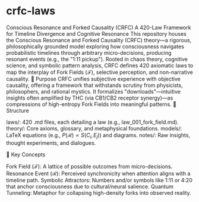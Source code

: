 # crfc-laws
Conscious Resonance and Forked Causality (CRFC)
A 420-Law Framework for Timeline Divergence and Cognitive Resonance
This repository houses the Conscious Resonance and Forked Causality (CRFC) theory—a rigorous, philosophically grounded model exploring how consciousness navigates probabilistic timelines through arbitrary micro-decisions, producing resonant events (e.g., the "1:11 pickup"). Rooted in chaos theory, cognitive science, and symbolic pattern analysis, CRFC defines 420 axiomatic laws to map the interplay of Fork Fields (ℱ), selective perception, and non-narrative causality.
🌌 Purpose
CRFC unifies subjective experience with objective causality, offering a framework that withstands scrutiny from physicists, philosophers, and rational mystics. It formalizes "downloads"—intuitive insights often amplified by THC (via CB1/CB2 receptor synergy)—as compressions of high-entropy Fork Fields into meaningful patterns.
📁 Structure

laws/: 420 .md files, each detailing a law (e.g., law_001_fork_field.md).
theory/: Core axioms, glossary, and metaphysical foundations.
models/: LaTeX equations (e.g., $P(\mathcal{R}) \propto S(C_i, E_j)$) and diagrams.
notes/: Raw insights, thought experiments, and dialogues.

🧠 Key Concepts

Fork Field (ℱ): A lattice of possible outcomes from micro-decisions.
Resonance Event (ℛ): Perceived synchronicity when attention aligns with a timeline path.
Symbolic Attractors: Numbers and/or symbols like 1:11 or 4:20 that anchor consciousness due to cultural/neural salience.
Quantum Tunneling: Metaphor for collapsing high-density forks into observed reality.

